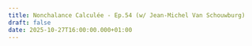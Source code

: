 ```yaml
---
title: Nonchalance Calculée - Ep.54 (w/ Jean-Michel Van Schouwburg)
draft: false
date: 2025-10-27T16:00:00.000+01:00
---
```

